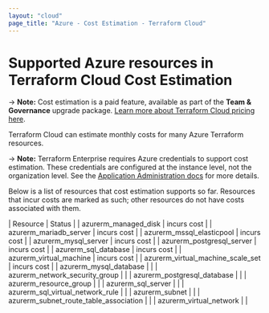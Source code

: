 ```yaml
---
layout: "cloud"
page_title: "Azure - Cost Estimation - Terraform Cloud"
---
```


# Supported Azure resources in Terraform Cloud Cost Estimation

-> **Note:** Cost estimation is a paid feature, available as part of the **Team & Governance** upgrade package. [Learn more about Terraform Cloud pricing here](https://www.hashicorp.com/products/terraform/pricing/).

Terraform Cloud can estimate monthly costs for many Azure Terraform resources.

-> **Note:** Terraform Enterprise requires Azure credentials to support cost estimation. These credentials are configured at the instance level, not the organization level. See the [Application Administration docs](/docs/enterprise/admin/integration.html) for more details.

Below is a list of resources that cost estimation supports so far. Resources that incur costs are marked as such; other resources do not have costs associated with them.

| Resource | Status |
| azurerm_managed_disk | incurs cost |
| azurerm_mariadb_server | incurs cost |
| azurerm_mssql_elasticpool | incurs cost |
| azurerm_mysql_server | incurs cost |
| azurerm_postgresql_server | incurs cost |
| azurerm_sql_database | incurs cost |
| azurerm_virtual_machine | incurs cost |
| azurerm_virtual_machine_scale_set | incurs cost |
| azurerm_mysql_database | |
| azurerm_network_security_group | |
| azurerm_postgresql_database | |
| azurerm_resource_group | |
| azurerm_sql_server | |
| azurerm_sql_virtual_network_rule | |
| azurerm_subnet | |
| azurerm_subnet_route_table_association | |
| azurerm_virtual_network | |
